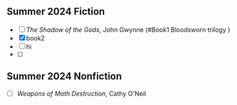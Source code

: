 ## Summer 2024 Fiction
- [ ] *The Shadow of the Gods*, John Gwynne (#Book1 Bloodsworn trilogy )
- [x]  book2 
- [ ] hi
-[ ] 
## Summer 2024 Nonfiction 
- [ ] *Weapons of Math Destruction*, Cathy O'Neil 

